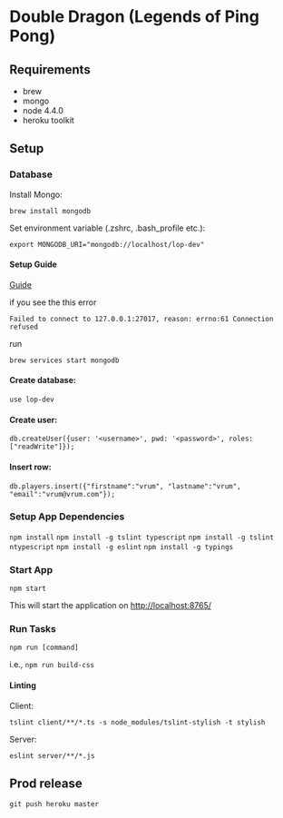 # Double Dragon (Legends of Ping Pong)

## Requirements

* brew
* mongo
* node 4.4.0
* heroku toolkit

## Setup

### Database

Install Mongo:

```brew install mongodb```

Set environment variable (.zshrc, .bash_profile etc.):

```export MONGODB_URI="mongodb://localhost/lop-dev"```

#### Setup Guide

[Guide](https://docs.mongodb.org/manual/tutorial/install-mongodb-on-os-x/)
 
if you see the this error
 
```Failed to connect to 127.0.0.1:27017, reason: errno:61 Connection refused```

run

```brew services start mongodb```

#### Create database:

```use lop-dev```

#### Create user:

```db.createUser({user: '<username>', pwd: '<password>', roles: ["readWrite"]});```

#### Insert row:

```db.players.insert({"firstname":"vrum", "lastname":"vrum", "email":"vrum@vrum.com"});```

### Setup App Dependencies

```npm install```
```npm install -g tslint typescript```
```npm install -g tslint ntypescript```
```npm install -g eslint```
```npm install -g typings```

### Start App

```npm start```

This will start the application on [http://localhost:8765/](http://localhost:8765/)

### Run Tasks

```npm run [command]```

i.e., ```npm run build-css```

#### Linting

Client: 

```tslint client/**/*.ts -s node_modules/tslint-stylish -t stylish```

Server:

```eslint server/**/*.js```

## Prod release

`git push heroku master`
 
